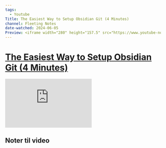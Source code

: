 ```yaml
---
tags:
  - Youtube
Title: The Easiest Way to Setup Obsidian Git (4 Minutes)
channel: Fleeting Notes 
date-watched: 2024-06-05
Preview: <iframe width="280" height="157.5" src="https://www.youtube-nocookie.com/embed/5YZz38U20ws" title="YouTube video player" frameborder="0" allow="accelerometer; autoplay; clipboard-write; encrypted-media; gyroscope; picture-in-picture" allowfullscreen></iframe>
---
```

# [The Easiest Way to Setup Obsidian Git (4 Minutes)](https://www.youtube.com/watch?v=5YZz38U20ws&ab_channel=FleetingNotes)

<iframe width="280" height="157.5" src="https://www.youtube-nocookie.com/embed/5YZz38U20ws" title="YouTube video player" frameborder="0" allow="accelerometer; autoplay; clipboard-write; encrypted-media; gyroscope; picture-in-picture" allowfullscreen></iframe>

## Noter til video

